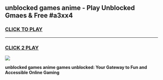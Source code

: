 
## unblocked games anime - Play Unblocked Gmaes & Free #a3xx4
<h3>
<a href="https://premium.freeplayer.one?title=unblocked_games_anime&ref=01M">CLICK TO PLAY</a></h3>
<hr>

<h3>
<a href="https://premium.freeplayer.one?title=unblocked_games_anime&ref=01M">CLICK 2 PLAY</a>
  
</h3>

<a href="https://premium.freeplayer.one?title=unblocked_games_anime&ref=01M"><img src="https://clearcache.store/games.png"></a>


**unblocked games anime games unblocked: Your Gateway to Fun and Accessible Online Gaming**
